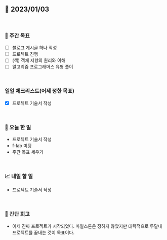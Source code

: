 ## 📅 2023/01/03

<br/>

### 🏹 주간 목표

- [ ] 블로그 게시글 하나 작성
- [ ] 프로젝트 진행
- [ ] (책) 객체 지향의 원리와 이해
- [ ] 알고리즘 프로그래머스 유형 풀이

<br/>

### 일일 체크리스트(어제 정한 목표)

- [x] 프로젝트 기술서 작성

<br/>

### 💯 오늘 한 일

- 프로젝트 기술서 작성
- f-lab 미팅
- 주간 목표 세우기

<br/>

### 📈 내일 할 일

- 프로젝트 기술서 작성

<br/>

### 🧐 간단 회고

- 이제 진짜 프로젝트가 시작되었다. 마일스톤은 정하지 않았지만 대략적으로 두달내 프로젝트를 끝내는 것이 목표이다.